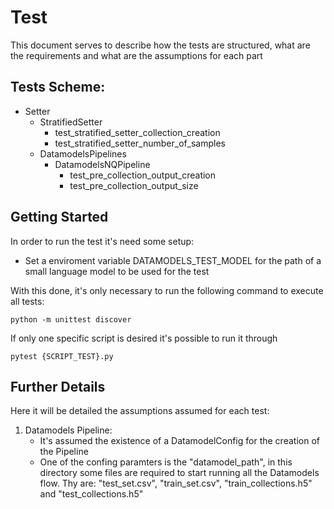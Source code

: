 # Test

This document serves to describe how the tests are structured, what are the requirements and what are the assumptions for each part


## Tests Scheme:

- Setter
    - StratifiedSetter
        - test_stratified_setter_collection_creation
        - test_stratified_setter_number_of_samples
    - DatamodelsPipelines
        - DatamodelsNQPipeline
            - test_pre_collection_output_creation
            - test_pre_collection_output_size

## Getting Started

In order to run the test it's need some setup:
- Set a enviroment variable DATAMODELS_TEST_MODEL for the path of a small language model to be used for the test

With this done, it's only necessary to run the following command to execute all tests:
```
python -m unittest discover 
```

If only one specific script is desired it's possible to run it through
```
pytest {SCRIPT_TEST}.py
```


## Further Details

Here it will be detailed the assumptions assumed for each test:
1. Datamodels Pipeline:
    - It's assumed the existence of a DatamodelConfig for the creation  of the Pipeline
    - One of the confing paramters is the "datamodel_path", in this directory some files are required to start running all the Datamodels flow. Thy are: "test_set.csv", "train_set.csv", "train_collections.h5" and "test_collections.h5"

